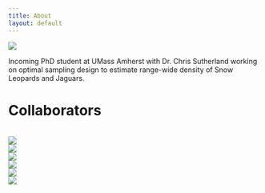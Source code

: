 ```yaml
---
title: About
layout: default
---
```


<div class="row content-row">
<div class="col-12 col-sm-4">
    <img src="{{ site.baseurl }}/images/ivy.png">
</div>
<div class="col-12 col-sm-8">
    <p>Incoming PhD student at UMass Amherst with Dr. Chris Sutherland working on optimal sampling design to estimate range-wide density of Snow Leopards and Jaguars.</p>
</div>
</div>
    
<h1>Collaborators</h1>
<br>
<div class="row justify-content-md-center">
<div class="col-5">
    <img src="{{ site.baseurl }}/images/collabs/UMass.jpg">
  </div>
<div class="col-3">
    <img src="{{ site.baseurl }}/images/collabs/Cornell.png">
  </div>
<div class="col-4">
    <img src="{{ site.baseurl }}/images/collabs/SDZ.png">
  </div>
<div class="w-100">
    </div>
<div class="col">
    <img src="{{ site.baseurl }}/images/collabs/CLO.png">
  </div>
<div class="col">
    <img src="{{ site.baseurl }}/images/collabs/MassWildlife.png">
  </div>
<div class="col">
    <img src="{{ site.baseurl }}/images/collabs/MassAudubon.png">
  </div>
</div>
